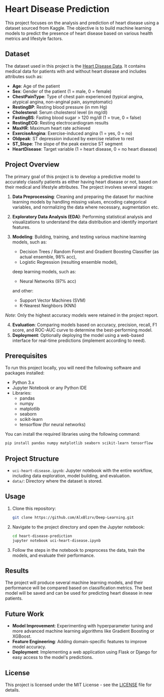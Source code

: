 # Heart Disease Prediction

This project focuses on the analysis and prediction of heart disease using a dataset sourced from Kaggle. The objective is to build machine learning models to predict the presence of heart disease based on various health metrics and lifestyle factors.

## Dataset

The dataset used in this project is the [Heart Disease Data](https://www.kaggle.com/datasets/redwankarimsony/heart-disease-data). It contains medical data for patients with and without heart disease and includes attributes such as:

- **Age**: Age of the patient
- **Sex**: Gender of the patient (1 = male, 0 = female)
- **ChestPainType**: Type of chest pain experienced (typical angina, atypical angina, non-anginal pain, asymptomatic)
- **RestingBP**: Resting blood pressure (in mm Hg)
- **Cholesterol**: Serum cholesterol level (in mg/dl)
- **FastingBS**: Fasting blood sugar > 120 mg/dl (1 = true, 0 = false)
- **RestingECG**: Resting electrocardiogram results
- **MaxHR**: Maximum heart rate achieved
- **ExerciseAngina**: Exercise-induced angina (1 = yes, 0 = no)
- **Oldpeak**: ST depression induced by exercise relative to rest
- **ST_Slope**: The slope of the peak exercise ST segment
- **HeartDisease**: Target variable (1 = heart disease, 0 = no heart disease)

## Project Overview

The primary goal of this project is to develop a predictive model to accurately classify patients as either having heart disease or not, based on their medical and lifestyle attributes. The project involves several stages:

1. **Data Preprocessing**: Cleaning and preparing the dataset for machine learning models by handling missing values, encoding categorical variables, and normalizing the data where necessary, augmentation etc.
2. **Exploratory Data Analysis (EDA)**: Performing statistical analysis and visualizations to understand the data distribution and identify important features.
3. **Modeling**: Building, training, and testing various machine learning models, such as:
   - Decision Trees / Random Forest and Gradient Boosting Classifier (as actual ensemble, 98% acc),
   - Logistic Regression (resulting ensemble model),
   
   deep learning models, such as:
   - Neural Networks (97% acc)

   and other:
   - Support Vector Machines (SVM)
   - K-Nearest Neighbors (KNN)

*Note*: Only the highest accuracy models were retained in the project report.

4. **Evaluation**: Comparing models based on accuracy, precision, recall, F1 score, and ROC-AUC curve to determine the best-performing model.
5. **Deployment**: Optionally deploying the model using a web-based interface for real-time predictions (implement according to need).

## Prerequisites

To run this project locally, you will need the following software and packages installed:

- Python 3.x
- Jupyter Notebook or any Python IDE
- Libraries:
  - pandas
  - numpy
  - matplotlib
  - seaborn
  - scikit-learn
  - tensorflow (for neural networks)

You can install the required libraries using the following command:

```bash
pip install pandas numpy matplotlib seaborn scikit-learn tensorflow
```

## Project Structure

- `uci-heart-disease.ipynb`: Jupyter notebook with the entire workflow, including data exploration, model building, and evaluation.
- `data/`: Directory where the dataset is stored.

## Usage

1. Clone this repository:

   ```bash
   git clone https://github.com/AlxBlzrv/Deep-Learning.git
   ```

2. Navigate to the project directory and open the Jupyter notebook:

   ```bash
   cd heart-disease-prediction
   jupyter notebook uci-heart-disease.ipynb
   ```

3. Follow the steps in the notebook to preprocess the data, train the models, and evaluate their performance.

## Results

The project will produce several machine learning models, and their performance will be compared based on classification metrics. The best model will be saved and can be used for predicting heart disease in new patients.

## Future Work

- **Model Improvement**: Experimenting with hyperparameter tuning and more advanced machine learning algorithms like Gradient Boosting or XGBoost.
- **Feature Engineering**: Adding domain-specific features to improve model accuracy.
- **Deployment**: Implementing a web application using Flask or Django for easy access to the model's predictions.

## License

This project is licensed under the MIT License - see the [LICENSE](LICENSE) file for details.
